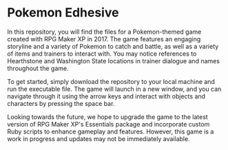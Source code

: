 # Pokemon Edhesive

In this repository, you will find the files for a Pokemon-themed game created with RPG Maker XP in 2017. The game features an engaging storyline and a variety of Pokemon to catch and battle, as well as a variety of items and trainers to interact with. You may notice references to Hearthstone and Washington State locations in trainer dialogue and names throughout the game.

To get started, simply download the repository to your local machine and run the executable file. The game will launch in a new window, and you can navigate through it using the arrow keys and interact with objects and characters by pressing the space bar.

Looking towards the future, we hope to upgrade the game to the latest version of RPG Maker XP's Essentials package and incorporate custom Ruby scripts to enhance gameplay and features. However, this game is a work in progress and updates may not be immediately available.